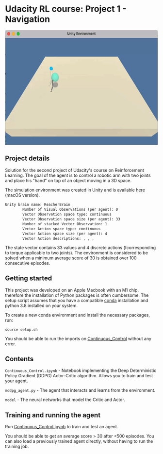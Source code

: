 # Udacity RL course: Project 1 - Navigation
![robot](images/robot_agent.gif)

## Project details
Solution for the second project of Udacity's course on Reinforcement Learning.
The goal of the agent is to control a robotic arm with two joints and place his "hand" on top of an object moving in a 3D space.

The simulation environment was created in Unity and is available [here](envs/Reacher.app) (macOS version).
```
Unity brain name: ReacherBrain
        Number of Visual Observations (per agent): 0
        Vector Observation space type: continuous
        Vector Observation space size (per agent): 33
        Number of stacked Vector Observation: 1
        Vector Action space type: continuous
        Vector Action space size (per agent): 4
        Vector Action descriptions: , , ,
```
The state vector contains 33 values and 4 discrete actions (fcorresponding to torque applicable to two joints).
The environment is considered to be solved when a minimum average score of 30 is obtained over 100 consecutive episodes.

## Getting started
This project was developed on an Apple Macbook with an M1 chip, therefore the installation of Python packages is often cumbersome. 
The setup script assumes that you have a compatible [conda](https://conda-forge.org/blog/posts/2020-10-29-macos-arm64/) installation and python 3.8 installed on your system.

To create a new conda environment and install the necessary packages, run:
```
source setup.sh
```

You should be able to run the imports on [Continuous_Control](Continuous_Control.ipynb) without any error.

## Contents
`Continuous_Control.ipynb` - Notebook implementing the Deep Deterministic Policy Gradient (DDPG) Actor-Critic algorithm. Allows you to train and test your agent.

`mddpg_agent.py` - The agent that interacts and learns from the environment.

`model` - The neural networks that model the Critic and Actor.


## Training and running the agent
Run [Continuous_Control.ipynb](Continuous_Control.ipynb) to train and test an agent.

You should be able to get an average score > 30 after <500 episodes.
You can also load a previously trained agent directly, without having to run the training job.
